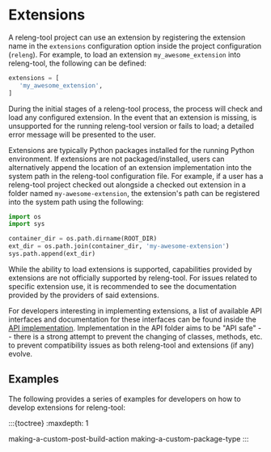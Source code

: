 # Extensions

A releng-tool project can use an extension by registering the extension name
in the `extensions` configuration option inside the project configuration
(`releng`). For example, to load an extension `my_awesome_extension` into
releng-tool, the following can be defined:

```python
extensions = [
   'my_awesome_extension',
]
```

During the initial stages of a releng-tool process, the process will
check and load any configured extension. In the event that an extension is
missing, is unsupported for the running releng-tool version or fails to load;
a detailed error message will be presented to the user.

Extensions are typically Python packages installed for the running Python
environment. If extensions are not packaged/installed, users can alternatively
append the location of an extension implementation into the system path in
the releng-tool configuration file. For example, if a user has a releng-tool
project checked out alongside a checked out extension in a folder named
`my-awesome-extension`, the extension's path can be registered into the
system path using the following:

```python
import os
import sys

container_dir = os.path.dirname(ROOT_DIR)
ext_dir = os.path.join(container_dir, 'my-awesome-extension')
sys.path.append(ext_dir)
```

While the ability to load extensions is supported, capabilities provided by
extensions are not officially supported by releng-tool. For issues related to
specific extension use, it is recommended to see the documentation provided
by the providers of said extensions.

For developers interesting in implementing extensions, a list of available API
interfaces and documentation for these interfaces can be found inside the
[API implementation][releng-tool-api]. Implementation in the API folder aims
to be "API safe" -- there is a strong attempt to prevent the changing of
classes, methods, etc. to prevent compatibility issues as both releng-tool
and extensions (if any) evolve.

## Examples

The following provides a series of examples for developers on how to develop
extensions for releng-tool:

:::{toctree}
:maxdepth: 1

making-a-custom-post-build-action
making-a-custom-package-type
:::


[releng-tool-api]: https://github.com/releng-tool/releng-tool/blob/main/releng_tool/api/__init__.py
